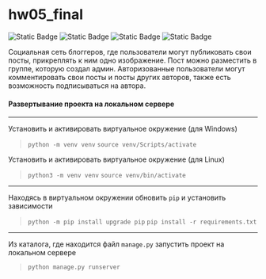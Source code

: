 # hw05_final

![Static Badge](https://img.shields.io/badge/python-3.9.10-blue?style=for-the-badge&logo=python&labelColor=yellow) ![Static Badge](https://img.shields.io/badge/django-%25?style=for-the-badge&logo=django) ![Static Badge](https://img.shields.io/badge/pillow-blue?style=for-the-badge) ![Static Badge](https://img.shields.io/badge/sqlite3-pink?style=for-the-badge&color=337CCF)







Социальная сеть блоггеров, где пользователи могут публиковать свои посты, 
прикреплять к ним одно изображение. Пост можно разместить в группе, которую
создал админ. Авторизованные пользователи могут комментировать свои посты и 
посты других авторов, также есть возможность подписываться на автора.

#### Развертывание проекта на локальном сервере
---

Установить и активировать виртуальное окружение (для Windows)
> `python -m venv venv`
>  `source venv/Scripts/activate`

Установить и активировать виртуальное окружение (для Linux)
> `python3 -m venv venv`
> `source venv/bin/activate`
---

Находясь в виртуальном окружении обновить `pip` и установить зависимости
> `python -m pip install upgrade pip`
> `pip install -r requirements.txt`
---

Из каталога, где находится файл `manage.py` запустить проект на локальном
сервере
> `python manage.py runserver`